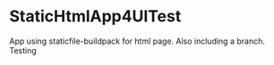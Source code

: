 # StaticHtmlApp4UITest
App using staticfile-buildpack for html page. Also including a branch.
Testing
